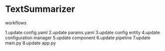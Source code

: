 # TextSummarizer

workflows

1.update config.yaml
2.update params.yaml
3.update config entity
4.update configuration manager
5.update component
6.update pipeline
7.update main.py
8.update app.py